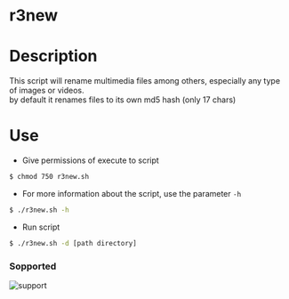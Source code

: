 # r3new

# Description

This script will rename multimedia files among others, especially any type of images or videos. \
by default it renames files to its own md5 hash (only 17 chars)

# Use

* Give permissions of execute to script

```bash
$ chmod 750 r3new.sh
```

* For more information about the script, use the parameter `-h`

```bash
$ ./r3new.sh -h
```

* Run script

```bash
$ ./r3new.sh -d [path directory] 
```

### Sopported
![support](https://shields.io/badge/Supported%20on-Debian%20Based%20System%20and%20Termux-blue.svg?style=plastic)

